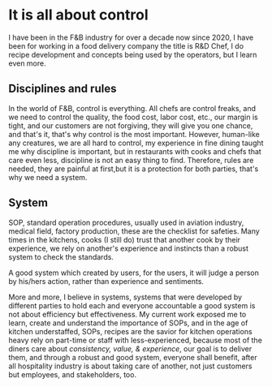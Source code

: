 # It is all about control

I have been in the F&B industry for over a decade now since 2020, I have been for working in a food delivery company the title is R&D Chef, I do recipe development and concepts being used by the operators, but I learn even more.

## Disciplines and rules

In the world of F&B, control is everything. All chefs are control freaks, and we need to control the quality, the food cost, labor cost, etc., our margin is tight, and our customers are not forgiving, they will give you one chance, and that's it, that's why control is the most important. However, human-like any creatures, we are all hard to control, my experience in fine dining taught me why discipline is important, but in restaurants with cooks and chefs that care even less, discipline is not an easy thing to find. Therefore, rules are needed, they are painful at first,but it is a protection for both parties, that's why we need a system.

## System

SOP, standard operation procedures, usually used in aviation industry, medical field, factory production, these are the checklist for safeties. Many times in the kitchens, cooks (I still do) trust that another cook by their experience, we rely on another's experience and instincts than a robust system to check the standards.

A good system which created by users, for the users, it will judge a person by his/hers action, rather than experience and sentiments.

More and more, I believe in systems, systems that were developed by different parties to hold each and everyone accountable a good system is not about efficiency but effectiveness. My current work exposed me to learn, create and understand the importance of SOPs, and in the age of kitchen understaffed, SOPs, recipes are the savior for kitchen operations heavy rely on part-time or staff with less-experienced, because most of the diners care about *consistency, value, & experience*, our goal is to deliver them, and through a robust and good system, everyone shall benefit, after all hospitality industry is about taking care of another, not just customers but employees, and stakeholders, too.
